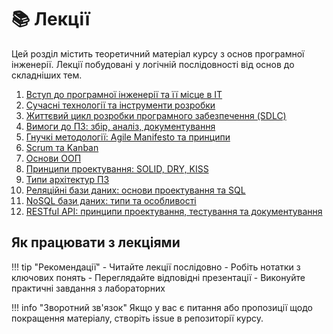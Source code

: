 # 📚 Лекції

Цей розділ містить теоретичний матеріал курсу з основ програмної інженерії. Лекції побудовані у логічній послідовності від основ до складніших тем.

1. [Вступ до програмної інженерії та її місце в IT](lecture-01.md)
2. [Сучасні технології та інструменти розробки](lecture-02.md)
3. [Життєвий цикл розробки програмного забезпечення (SDLC)](lecture-03.md)
4. [Вимоги до ПЗ: збір, аналіз, документування](lecture-04.md)
5. [Гнучкі методології: Agile Manifesto та принципи](lecture-05.md)
6. [Scrum та Kanban](lecture-06.md)
7. [Основи ООП](lecture-07.md)
8. [Принципи проектування: SOLID, DRY, KISS](lecture-08.md)
9. [Типи архітектур ПЗ](lecture-09.md)
10. [Реляційні бази даних: основи проектування та SQL](lecture-10.md)
11. [NoSQL бази даних: типи та особливості](lecture-11.md)
12. [RESTful API: принципи проектування, тестування та документування](lecture-12.md)





## Як працювати з лекціями

!!! tip "Рекомендації"
    - Читайте лекції послідовно
    - Робіть нотатки з ключових понять
    - Переглядайте відповідні презентації
    - Виконуйте практичні завдання з лабораторних

!!! info "Зворотний зв'язок"
    Якщо у вас є питання або пропозиції щодо покращення матеріалу, створіть issue в репозиторії курсу.
